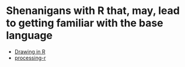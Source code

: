 # Shenanigans with R that, may, lead to getting familiar with the base language
* [Drawing in R](https://dbsloan.github.io/TS2019/exercises/r_figure_drawing.html#:~:text=You%20are%20probably%20familiar%20with,for%20drawing%20shapes%20and%20graphics.)
* [processing-r](https://processing-r.github.io/tutorials/gettingstarted/)
  
